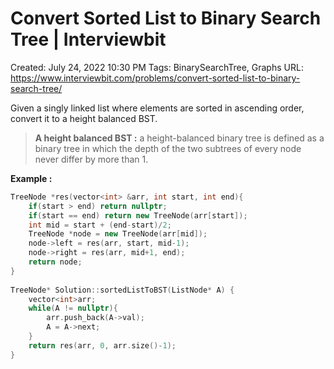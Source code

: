 # Convert Sorted List to Binary Search Tree | Interviewbit

Created: July 24, 2022 10:30 PM
Tags: BinarySearchTree, Graphs
URL: https://www.interviewbit.com/problems/convert-sorted-list-to-binary-search-tree/

Given a singly linked list where elements are sorted in ascending order, convert it to a height balanced BST.

> 
> 
> 
> **A height balanced BST :** a height-balanced binary tree is defined as a binary tree in which the depth of the two subtrees of every node never differ by more than 1.
> 

**Example :**

```cpp
TreeNode *res(vector<int> &arr, int start, int end){
    if(start > end) return nullptr;
    if(start == end) return new TreeNode(arr[start]);
    int mid = start + (end-start)/2;
    TreeNode *node = new TreeNode(arr[mid]);
    node->left = res(arr, start, mid-1);
    node->right = res(arr, mid+1, end);
    return node;
}
 
TreeNode* Solution::sortedListToBST(ListNode* A) {
    vector<int>arr;
    while(A != nullptr){
        arr.push_back(A->val);
        A = A->next;
    }
    return res(arr, 0, arr.size()-1);
}
```